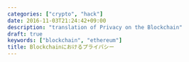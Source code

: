 ```yaml
---
categories: ["crypto", "hack"]
date: 2016-11-03T21:24:42+09:00
description: "translation of Privacy on the Blockchain"
draft: true
keywords: ["blockchain", "ethereum"]
title: Blockchainにおけるプライバシー
---
```




